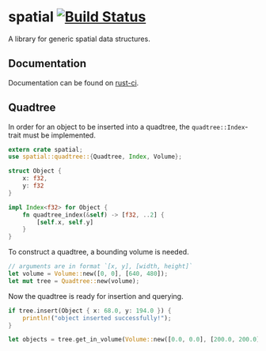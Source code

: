 # spatial [![Build Status](https://travis-ci.org/gaudecker/spatial.svg?branch=master)](https://travis-ci.org/gaudecker/spatial)

A library for generic spatial data structures.

## Documentation

Documentation can be found on [rust-ci](http://www.rust-ci.org/gaudecker/spatial/doc/spatial/).

## Quadtree

In order for an object to be inserted into a quadtree, the
`quadtree::Index`-trait must be implemented.

``` rust
extern crate spatial;
use spatial::quadtree::{Quadtree, Index, Volume};

struct Object {
    x: f32,
    y: f32
}

impl Index<f32> for Object {
    fn quadtree_index(&self) -> [f32, ..2] {
        [self.x, self.y]
    }
}
```

To construct a quadtree, a bounding volume is needed.

``` rust
// arguments are in format `[x, y], [width, height]`
let volume = Volume::new([0, 0], [640, 480]);
let mut tree = Quadtree::new(volume);
```

Now the quadtree is ready for insertion and querying.

```rust
if tree.insert(Object { x: 68.0, y: 194.0 }) {
    println!("object inserted successfully!");
}

let objects = tree.get_in_volume(Volume::new([0.0, 0.0], [200.0, 200.0]));
```
